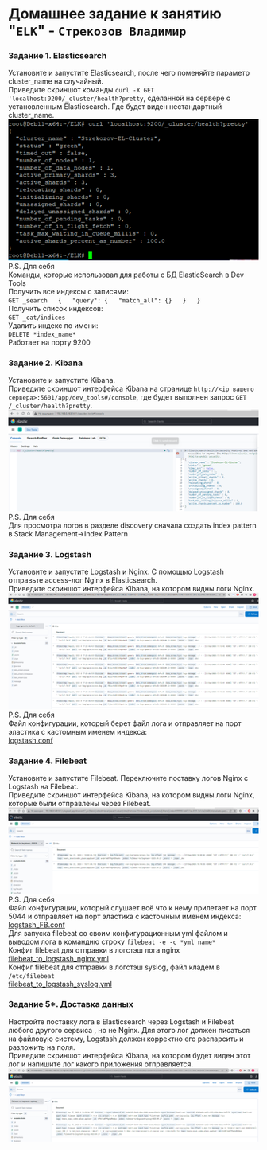 # Домашнее задание к занятию "`ELK`" - `Стрекозов Владимир`  

### Задание 1. Elasticsearch  
Установите и запустите Elasticsearch, после чего поменяйте параметр cluster_name на случайный.  
Приведите скриншот команды `curl -X GET 'localhost:9200/_cluster/health?pretty`, сделанной на сервере с установленным Elasticsearch. Где будет виден нестандартный cluster_name.  
![](https://github.com/Svalker1989/ElasticSearch/blob/main/Z1.PNG)  
P.S. Для себя  
Команды, которые использовал для работы с БД ElasticSearch в Dev Tools  
Получить все индексы с записями:  
`GET _search  
{  
  "query": {  
    "match_all": {}  
  }  
}`   
Получить список индексов:  
`GET _cat/indices`   
Удалить индекс по имени:  
`DELETE *index_name*`  
Работает на порту 9200  

### Задание 2. Kibana   
Установите и запустите Kibana.  
Приведите скриншот интерфейса Kibana на странице `http://<ip вашего сервера>:5601/app/dev_tools#/console`, где будет выполнен запрос `GET /_cluster/health?pretty`.  
![](https://github.com/Svalker1989/ElasticSearch/blob/main/Z2.PNG)  
P.S. Для себя  
Для просмотра логов в разделе discovery сначала создать index pattern в Stack Management->Index Pattern  
### Задание 3. Logstash  
Установите и запустите Logstash и Nginx. С помощью Logstash отправьте access-лог Nginx в Elasticsearch.  
Приведите скриншот интерфейса Kibana, на котором видны логи Nginx.  
![](https://github.com/Svalker1989/ElasticSearch/blob/main/Z3.PNG)  
P.S. Для себя  
Файл конфигурации, который берет файл лога и отправляет на порт эластика с кастомным именем индекса:  
[logstash.conf](https://github.com/Svalker1989/ElasticSearch/blob/main/logstash.conf)  
### Задание 4. Filebeat  
Установите и запустите Filebeat. Переключите поставку логов Nginx с Logstash на Filebeat.  
Приведите скриншот интерфейса Kibana, на котором видны логи Nginx, которые были отправлены через Filebeat.  
![](https://github.com/Svalker1989/ElasticSearch/blob/main/Z4.PNG)  
P.S. Для себя  
Файл конфигурации, который слушает всё что к нему прилетает на порт 5044 и отправляет на порт эластика с кастомным именем индекса:  
[logstash_FB.conf](https://github.com/Svalker1989/ElasticSearch/blob/main/logstash_FB.conf)  
Для запуска filebeat со своим конфигурационным yml файлом и выводом лога в командню строку `filebeat -e -c *yml name*`  
Конфиг filebeat для отправки в логстэш лога nginx  
[filebeat_to_logstash_nginx.yml](https://github.com/Svalker1989/ElasticSearch/blob/main/filebeat_to_logstash_nginx.yml)  
Конфиг filebeat для отправки в логстэш syslog, файл кладем в `/etc/filebeat`  
[filebeat_to_logstash_syslog.yml](https://github.com/Svalker1989/ElasticSearch/blob/main/filebeat_to_logstash_syslog.yml)  
### Задание 5*. Доставка данных  
Настройте поставку лога в Elasticsearch через Logstash и Filebeat любого другого сервиса , но не Nginx. Для этого лог должен писаться на файловую систему, Logstash должен корректно его распарсить и разложить на поля.  
Приведите скриншот интерфейса Kibana, на котором будет виден этот лог и напишите лог какого приложения отправляется.  
![](https://github.com/Svalker1989/ElasticSearch/blob/main/Z5.PNG)
